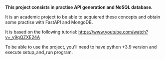 **This project consists in practise API generation and NoSQL database.**

It is an academic project to be able to acquiered these concepts and obtain some practise with FastAPI and MongoDB.

It is based on the following tutorial: https://www.youtube.com/watch?v=_y9qQZXE24A

To be able to use the project, you'll need to have python +3.9 version and execute setup_and_run program.
